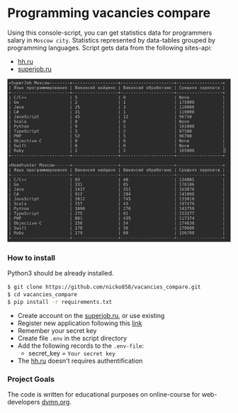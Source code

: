 # Programming vacancies compare

Using this console-script, you can get statistics data for programmers salary in `Moscow city`.
Statistics represented by data-tables grouped by programming languages.
Script gets data from the following sites-api:
- [hh.ru](https://api.hh.ru)
- [superjob.ru](https://api.superjob.ru) 

![alt-текст](https://github.com/nicko858/vacancies_compare/blob/master/%D0%92%D1%8B%D0%B4%D0%B5%D0%BB%D0%B5%D0%BD%D0%B8%D0%B5_019.png)

### How to install
Python3 should be already installed.
```bash
$ git clone https://github.com/nicko858/vacancies_compare.git
$ cd vacancies_compare
$ pip install -r requirements.txt
```

- Create account on the [superjob.ru](https://api.superjob.ru), or use existing
- Register new application following this [link](https://api.superjob.ru/register)
- Remember your secret key
- Create file `.env` in the script directory
- Add the following records to the `.env-file`:
   - secret_key = `Your secret key`
- The [hh.ru](https://api.hh.ru) doesn't requires authentification 


### Project Goals

The code is written for educational purposes on online-course for web-developers [dvmn.org](https://dvmn.org/).

